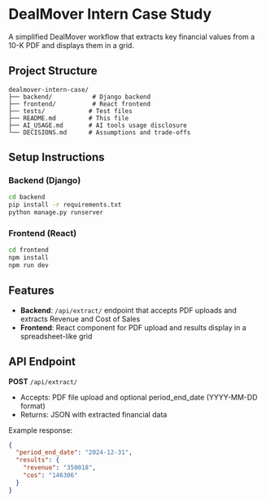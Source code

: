 # DealMover Intern Case Study

A simplified DealMover workflow that extracts key financial values from a 10-K PDF and displays them in a grid.

## Project Structure

```
dealmover-intern-case/
├── backend/           # Django backend
├── frontend/          # React frontend
├── tests/            # Test files
├── README.md         # This file
├── AI_USAGE.md       # AI tools usage disclosure
└── DECISIONS.md      # Assumptions and trade-offs
```

## Setup Instructions

### Backend (Django)
```bash
cd backend
pip install -r requirements.txt
python manage.py runserver
```

### Frontend (React)
```bash
cd frontend
npm install
npm run dev
```

## Features

- **Backend**: `/api/extract/` endpoint that accepts PDF uploads and extracts Revenue and Cost of Sales
- **Frontend**: React component for PDF upload and results display in a spreadsheet-like grid

## API Endpoint

**POST** `/api/extract/`
- Accepts: PDF file upload and optional period_end_date (YYYY-MM-DD format)
- Returns: JSON with extracted financial data

Example response:
```json
{
  "period_end_date": "2024-12-31",
  "results": {
    "revenue": "350018",
    "cos": "146306"
  }
}
```
